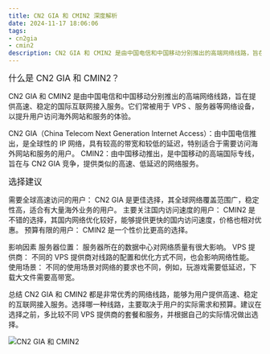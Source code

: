 ```yaml
---
title: CN2 GIA 和 CMIN2 深度解析
date: 2024-11-17 18:06:06
tags:
- cn2gia
- cmin2
description: CN2 GIA 和 CMIN2 是由中国电信和中国移动分别推出的高端网络线路，旨在提供高速、稳定的国际互联网接入服务。
---
```


<big>什么是 CN2 GIA 和 CMIN2？</big>

CN2 GIA 和 CMIN2 是由中国电信和中国移动分别推出的高端网络线路，旨在提供高速、稳定的国际互联网接入服务。它们常被用于 VPS 、服务器等网络设备，以提升用户访问海外网站和服务的体验。

CN2 GIA（China Telecom Next Generation Internet Access）：由中国电信推出，是全球性的 IP 网络，具有较高的带宽和较低的延迟，特别适合于需要访问海外网站和服务的用户。
CMIN2：由中国移动推出，是中国移动的高端国际专线，旨在与 CN2 GIA 竞争，提供类似的高速、低延迟的网络服务。

<big>选择建议</big>

需要全球高速访问的用户： CN2 GIA 是更佳选择，其全球网络覆盖范围广，稳定性高，适合有大量海外业务的用户。
主要关注国内访问速度的用户： CMIN2 是不错的选择，其国内网络优化较好，能够提供更快的国内访问速度，价格也相对优惠。
预算有限的用户： CMIN2 是一个性价比更高的选择。

影响因素
服务器位置： 服务器所在的数据中心对网络质量有很大影响。
VPS 提供商： 不同的 VPS 提供商对线路的配置和优化方式不同，也会影响网络性能。
使用场景： 不同的使用场景对网络的要求也不同，例如，玩游戏需要低延迟，下载大文件需要高带宽。

总结
CN2 GIA 和 CMIN2 都是非常优秀的网络线路，能够为用户提供高速、稳定的互联网接入服务。选择哪一种线路，主要取决于用户的实际需求和预算。建议在选择之前，多比较不同 VPS 提供商的套餐和服务，并根据自己的实际情况做出选择。

<img src="{% config img %}images/20241117180606.png" alt="CN2 GIA 和 CMIN2">
